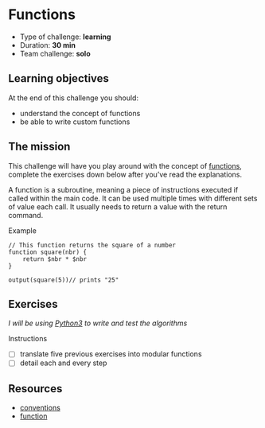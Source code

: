 # Functions
* Type of challenge: **learning**
* Duration: **30 min**
* Team challenge: **solo**

## Learning objectives
At the end of this challenge you should:
* understand the concept of functions
* be able to write custom functions

## The mission
This challenge will have you play around with the concept of [functions](https://en.wikipedia.org/wiki/Subroutine), complete the exercises down below after you’ve read the explanations.

A function is a subroutine, meaning a piece of instructions executed if called within the main code. It can be used multiple times with different sets of value each call. It usually needs to return a value with the return command.

Example
```
// This function returns the square of a number
function square(nbr) {
	return $nbr * $nbr
}

output(square(5))// prints "25"
```

## Exercises

*I will be using [Python3](https://repl.it/languages/python3) to write and test the algorithms*

Instructions
- [ ] translate five previous exercises into modular functions
- [ ] detail each and every step

## Resources
* [conventions](https://github.com/becodeorg/BXL-Swartz-4-27/blob/master/1.The-Field/7.Algorithmic/conventions.adoc)
* [function](https://computersciencewiki.org/index.php/Functions)
